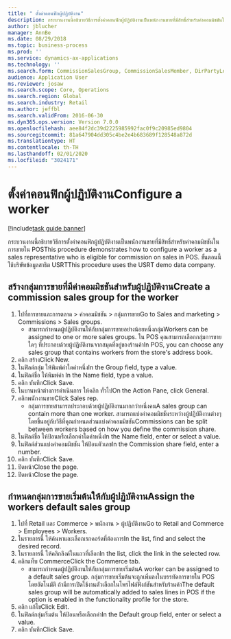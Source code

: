 ```yaml
---
title: " ตั้งค่าคอนฟิกผู้ปฏิบัติงาน"
description: กระบวนงานนี้อธิบายวิธีการตั้งค่าคอนฟิกผู้ปฏิบัติงานเป็นพนักงานขายที่มีสิทธิ์สำหรับค่าคอมมิชชันในการขายใน POS
author: jblucher
manager: AnnBe
ms.date: 08/29/2018
ms.topic: business-process
ms.prod: ''
ms.service: dynamics-ax-applications
ms.technology: ''
ms.search.form: CommissionSalesGroup, CommissionSalesMember, DirPartyLookup, HcmWorker
audience: Application User
ms.reviewer: josaw
ms.search.scope: Core, Operations
ms.search.region: Global
ms.search.industry: Retail
ms.author: jeffbl
ms.search.validFrom: 2016-06-30
ms.dyn365.ops.version: Version 7.0.0
ms.openlocfilehash: aee84f2dc39d2225985992fac0f9c20985ed9804
ms.sourcegitcommit: 81a647904dd305c4be2e4b683689f128548a872d
ms.translationtype: HT
ms.contentlocale: th-TH
ms.lasthandoff: 02/01/2020
ms.locfileid: "3024171"
---
```

# <a name="configure-a-worker"></a><span data-ttu-id="32855-103"> ตั้งค่าคอนฟิกผู้ปฏิบัติงาน</span><span class="sxs-lookup"><span data-stu-id="32855-103">Configure a worker</span></span>

[!include[task guide banner](../includes/task-guide-banner.md)]

<span data-ttu-id="32855-104">กระบวนงานนี้อธิบายวิธีการตั้งค่าคอนฟิกผู้ปฏิบัติงานเป็นพนักงานขายที่มีสิทธิ์สำหรับค่าคอมมิชชันในการขายใน POS</span><span class="sxs-lookup"><span data-stu-id="32855-104">This procedure demonstrates how to configure a worker as a sales representative who is eligible for commission on sales in POS.</span></span> <span data-ttu-id="32855-105">ขั้นตอนนี้ใช้บริษัทข้อมูลสาธิต USRT</span><span class="sxs-lookup"><span data-stu-id="32855-105">This procedure uses the USRT demo data company.</span></span>


## <a name="create-a-commission-sales-group-for-the-worker"></a><span data-ttu-id="32855-106">สร้างกลุ่มการขายที่มีค่าคอมมิชชันสำหรับผู้ปฏิบัติงาน</span><span class="sxs-lookup"><span data-stu-id="32855-106">Create a commission sales group for the worker</span></span>
1. <span data-ttu-id="32855-107">ไปที่การขายและการตลาด > ค่าคอมมิชชัน > กลุ่มการขาย</span><span class="sxs-lookup"><span data-stu-id="32855-107">Go to Sales and marketing > Commissions > Sales groups.</span></span>
    * <span data-ttu-id="32855-108">สามารถกำหนดผู้ปฏิบัติงานให้กับกลุ่มการขายอย่างน้อยหนึ่งกลุ่ม</span><span class="sxs-lookup"><span data-stu-id="32855-108">Workers can be assigned to one or more sales groups.</span></span> <span data-ttu-id="32855-109">ใน POS คุณสามารถเลือกกลุ่มการขายใดๆ ที่ประกอบด้วยผู้ปฏิบัติงานจากสมุดที่อยู่ของร้านค้า</span><span class="sxs-lookup"><span data-stu-id="32855-109">In POS, you can choose any sales group that contains workers from the store's address book.</span></span>  
2. <span data-ttu-id="32855-110">คลิก สร้าง</span><span class="sxs-lookup"><span data-stu-id="32855-110">Click New.</span></span>
3. <span data-ttu-id="32855-111">ในฟิลด์กลุ่ม ให้พิมพ์ค่าใดค่าหนึ่ง</span><span class="sxs-lookup"><span data-stu-id="32855-111">In the Group field, type a value.</span></span>
4. <span data-ttu-id="32855-112">ในฟิลด์ชื่อ ให้พิมพ์ค่า </span><span class="sxs-lookup"><span data-stu-id="32855-112">In the Name field, type a value.</span></span>
5. <span data-ttu-id="32855-113">คลิก บันทึก</span><span class="sxs-lookup"><span data-stu-id="32855-113">Click Save.</span></span>
6. <span data-ttu-id="32855-114">ในบานหน้าต่างการดำเนินการ ให้คลิก ทั่วไป</span><span class="sxs-lookup"><span data-stu-id="32855-114">On the Action Pane, click General.</span></span>
7. <span data-ttu-id="32855-115">คลิกพนักงานขาย</span><span class="sxs-lookup"><span data-stu-id="32855-115">Click Sales rep.</span></span>
    * <span data-ttu-id="32855-116">กลุ่มการขายสามารถประกอบด้วยผู้ปฏิบัติงานมากกว่าหนึ่งคน</span><span class="sxs-lookup"><span data-stu-id="32855-116">A sales group can contain more than one worker.</span></span> <span data-ttu-id="32855-117">สามารถแบ่งค่าคอมมิชชันระหว่างผู้ปฏิบัติงานต่างๆ โดยขึ้นอยู่กับวิธีที่คุณกำหนดส่วนแบ่งค่าคอมมิชชัน</span><span class="sxs-lookup"><span data-stu-id="32855-117">Commissions can be split between workers based on how you define the commission share.</span></span>  
8. <span data-ttu-id="32855-118">ในฟิลด์ชื่อ ให้ป้อนหรือเลือกค่าใดค่าหนึ่ง</span><span class="sxs-lookup"><span data-stu-id="32855-118">In the Name field, enter or select a value.</span></span>
9. <span data-ttu-id="32855-119">ในฟิลด์ส่วนแบ่งค่าคอมมิชชัน ให้ป้อนตัวเลข</span><span class="sxs-lookup"><span data-stu-id="32855-119">In the Commission share field, enter a number.</span></span>
10. <span data-ttu-id="32855-120">คลิก บันทึก</span><span class="sxs-lookup"><span data-stu-id="32855-120">Click Save.</span></span>
11. <span data-ttu-id="32855-121">ปิดหน้า</span><span class="sxs-lookup"><span data-stu-id="32855-121">Close the page.</span></span>
12. <span data-ttu-id="32855-122">ปิดหน้า</span><span class="sxs-lookup"><span data-stu-id="32855-122">Close the page.</span></span>

## <a name="assign-the-workers-default-sales-group"></a><span data-ttu-id="32855-123">กำหนดกลุ่มการขายเริ่มต้นให้กับผู้ปฏิบัติงาน</span><span class="sxs-lookup"><span data-stu-id="32855-123">Assign the workers default sales group</span></span>
1. <span data-ttu-id="32855-124">ไปที่ Retail และ Commerce > พนักงาน > ผู้ปฏิบัติงาน</span><span class="sxs-lookup"><span data-stu-id="32855-124">Go to Retail and Commerce > Employees > Workers.</span></span>
2. <span data-ttu-id="32855-125">ในรายการนี้ ให้ค้นหาและเลือกเรกคอร์ดที่ต้องการ</span><span class="sxs-lookup"><span data-stu-id="32855-125">In the list, find and select the desired record.</span></span>
3. <span data-ttu-id="32855-126">ในรายการนี้ ให้คลิกลิงค์ในแถวที่เลือก</span><span class="sxs-lookup"><span data-stu-id="32855-126">In the list, click the link in the selected row.</span></span>
4. <span data-ttu-id="32855-127">คลิกแท็บ Commerce</span><span class="sxs-lookup"><span data-stu-id="32855-127">Click the Commerce tab.</span></span>
    * <span data-ttu-id="32855-128">สามารถกำหนดผู้ปฏิบัติงานให้กับกลุ่มการขายเริ่มต้น</span><span class="sxs-lookup"><span data-stu-id="32855-128">A worker can be assigned to a default sales group.</span></span> <span data-ttu-id="32855-129">กลุ่มการขายเริ่มต้นจะถูกเพิ่มลงในบรรทัดการขายใน POS โดยอัตโนมัติ ถ้ามีการเปิดใช้งานตัวเลือกในโพรไฟล์ฟังก์ชันสำหรับร้านค้า</span><span class="sxs-lookup"><span data-stu-id="32855-129">The default sales group will be automatically added to sales lines in POS if the option is enabled in the functionality profile for the store.</span></span>  
5. <span data-ttu-id="32855-130">คลิก แก้ไข</span><span class="sxs-lookup"><span data-stu-id="32855-130">Click Edit.</span></span>
6. <span data-ttu-id="32855-131">ในฟิลด์กลุ่มเริ่มต้น ให้ป้อนหรือเลือกค่า</span><span class="sxs-lookup"><span data-stu-id="32855-131">In the Default group field, enter or select a value.</span></span>
7. <span data-ttu-id="32855-132">คลิก บันทึก</span><span class="sxs-lookup"><span data-stu-id="32855-132">Click Save.</span></span>

